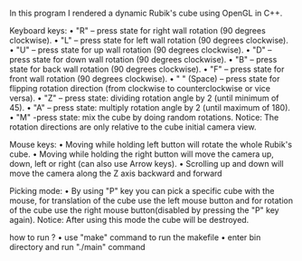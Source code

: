 In this program I rendered a dynamic Rubik's cube using OpenGL in C++.

Keyboard keys:
  • "R" – press state for right wall rotation (90 degrees clockwise).
  • "L" – press state for left wall rotation (90 degrees clockwise).
  • "U" – press state for up wall rotation (90 degrees clockwise).
  • "D" – press state for down wall rotation (90 degrees clockwise).
  • "B" – press state for back wall rotation (90 degrees clockwise).
  • "F" – press state for front wall rotation (90 degrees clockwise).
  • " " (Space) – press state for flipping rotation direction (from clockwise to counterclockwise or vice versa).
  • "Z" – press state: dividing rotation angle by 2 (until minimum of 45).
  • "A" – press state: multiply rotation angle by 2 (until maximum of 180).
  • "M" -press state: mix the cube by doing random rotations.
  Notice: The rotation directions are only relative to the cube initial camera view.

Mouse keys:
 • Moving while holding left button will rotate the whole Rubik's cube.
 • Moving while holding the right button will move the camera up, down, left or right (can also use Arrow keys).
 • Scrolling up and down will move the camera along the Z axis backward and forward

Picking mode:
 • By using "P" key you can pick a specific cube with the mouse, for translation of the cube use the left mouse button and for 
     rotation of the cube use the right mouse button(disabled by pressing the "P" key again).
 Notice: After using this mode the cube will be destroyed.

 how to run ?
 • use "make" command to run the makefile 
 • enter bin directory and run "./main" command 

 
